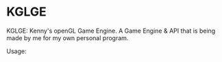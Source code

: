 # KGLGE
KGLGE: Kenny's openGL Game Engine. A Game Engine &amp; API that is being made by me for my own personal program.

Usage:
